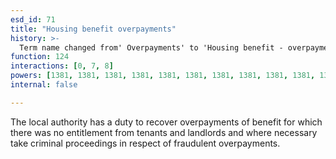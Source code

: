 ```yaml
---
esd_id: 71
title: "Housing benefit overpayments"
history: >-
  Term name changed from' Overpayments' to 'Housing benefit - overpayments' and scope notes added in version 2.02. Term name changed from 'Housing benefit - overpayments' to 'Housing - benefit - overpayments' in version 3.00. Name changed to 'Hosuing benefit overpayments' in version 4.00.
function: 124
interactions: [0, 7, 8]
powers: [1381, 1381, 1381, 1381, 1381, 1381, 1381, 1381, 1381, 1381, 1381, 1381, 1382, 1382, 1382, 1382, 1382, 1382, 1382, 1382, 1382, 1382, 1382, 1382, 1384, 1384, 1384, 1384, 1384, 1384, 1384, 1384, 1384, 1384, 1384, 1384, 1384, 1384, 1385, 1385, 1385, 1385, 1385, 1385]
internal: false

---
```


The local authority has a duty to recover overpayments of benefit for which there was no entitlement from tenants and landlords and where necessary take criminal proceedings in respect of fraudulent overpayments.

